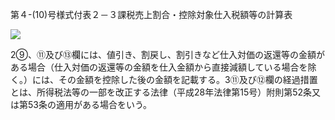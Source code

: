 第４-(10)号様式付表２－３課税売上割合・控除対象仕入税額等の計算表

![](https://www.nta.go.jp/tmp/b16f5a17-f644-4bf6-b6fe-f8c8a107b772/images/2ef9d4fa39548c8e3a49418c880523b39ab8a8f29f6a431568a291b4ac986de4.jpg)

2⑨、⑪及び⑬欄には、値引き、割戻し、割引きなど仕入対価の返還等の金額がある場合（仕入対価の返還等の金額を仕入金額から直接減額している場合を除く。）には、その金額を控除した後の金額を記載する。3⑪及び⑫欄の経過措置とは、所得税法等の一部を改正する法律（平成28年法律第15号）附則第52条又は第53条の適用がある場合をいう。